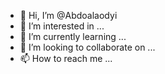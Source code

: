 - 👋 Hi, I’m @Abdoalaodyi
- 👀 I’m interested in ...
- 🌱 I’m currently learning ...
- 💞️ I’m looking to collaborate on ...
- 📫 How to reach me ...

<!---
Abdoalaodyi/Abdoalaodyi is a ✨ special ✨ repository because its `README.md` (this file) appears on your GitHub profile.
You can click the Preview link to take a look at your changes.
--->
